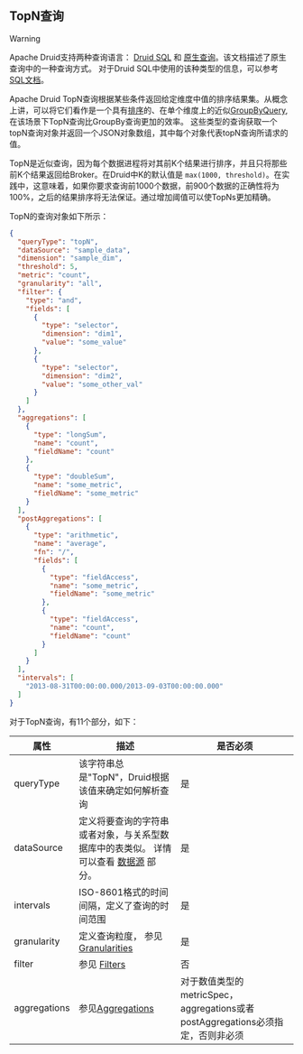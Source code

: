 <!-- toc -->
## TopN查询

> [!WARNING]
> Apache Druid支持两种查询语言： [Druid SQL](druidsql.md) 和 [原生查询](makeNativeQueries.md)。该文档描述了原生查询中的一种查询方式。 对于Druid SQL中使用的该种类型的信息，可以参考 [SQL文档](druidsql.md)。

Apache Druid TopN查询根据某些条件返回给定维度中值的排序结果集。从概念上讲，可以将它们看作是一个具有[排序](limitspec.md)的、在单个维度上的近似[GroupByQuery](groupby.md), 在该场景下TopN查询比GroupBy查询更加的效率。 这些类型的查询获取一个topN查询对象并返回一个JSON对象数组，其中每个对象代表topN查询所请求的值。

TopN是近似查询，因为每个数据进程将对其前K个结果进行排序，并且只将那些前K个结果返回给Broker。在Druid中K的默认值是 `max(1000, threshold)`。在实践中，这意味着，如果你要求查询前1000个数据，前900个数据的正确性将为100%，之后的结果排序将无法保证。通过增加阈值可以使TopNs更加精确。

TopN的查询对象如下所示：

```json
{
  "queryType": "topN",
  "dataSource": "sample_data",
  "dimension": "sample_dim",
  "threshold": 5,
  "metric": "count",
  "granularity": "all",
  "filter": {
    "type": "and",
    "fields": [
      {
        "type": "selector",
        "dimension": "dim1",
        "value": "some_value"
      },
      {
        "type": "selector",
        "dimension": "dim2",
        "value": "some_other_val"
      }
    ]
  },
  "aggregations": [
    {
      "type": "longSum",
      "name": "count",
      "fieldName": "count"
    },
    {
      "type": "doubleSum",
      "name": "some_metric",
      "fieldName": "some_metric"
    }
  ],
  "postAggregations": [
    {
      "type": "arithmetic",
      "name": "average",
      "fn": "/",
      "fields": [
        {
          "type": "fieldAccess",
          "name": "some_metric",
          "fieldName": "some_metric"
        },
        {
          "type": "fieldAccess",
          "name": "count",
          "fieldName": "count"
        }
      ]
    }
  ],
  "intervals": [
    "2013-08-31T00:00:00.000/2013-09-03T00:00:00.000"
  ]
}
```

对于TopN查询，有11个部分，如下：

| 属性 | 描述 | 是否必须 |
|-|-|-|
| queryType | 该字符串总是"TopN"，Druid根据该值来确定如何解析查询 | 是 |
| dataSource | 定义将要查询的字符串或者对象，与关系型数据库中的表类似。 详情可以查看 [数据源](datasource.md) 部分。 | 是 |
| intervals | ISO-8601格式的时间间隔，定义了查询的时间范围 | 是 |
| granularity | 定义查询粒度， 参见 [Granularities](granularity.md) | 是 |
| filter | 参见 [Filters](filters.md) | 否 |
| aggregations | 参见[Aggregations](Aggregations.md) | 对于数值类型的metricSpec， aggregations或者postAggregations必须指定，否则非必须 |

